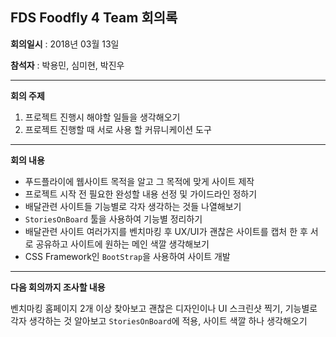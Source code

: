 ## FDS Foodfly 4 Team 회의록

**회의일시** : 2018년 03월 13일

**참석자** : 박용민, 심미현, 박진우

---

**회의 주제** 

1. 프로젝트 진행시 해야할 일들을 생각해오기
2. 프로젝트 진행할 때 서로 사용 할 커뮤니케이션 도구

---

**회의 내용**

- 푸드플라이에 웹사이트 목적을 알고 그 목적에 맞게 사이트 제작 
- 프로젝트 시작 전 필요한 완성할 내용 선정 및 가이드라인 정하기
- 배달관련 사이트들 기능별로 각자 생각하는 것들 나열해보기
- `StoriesOnBoard` 툴을 사용하여 기능별 정리하기
- 배달관련 사이트 여러가지를 벤치마킹 후 UX/UI가 괜찮은 사이트를 캡처 한 후 서로 공유하고 사이트에 원하는 메인 색깔 생각해보기
- CSS Framework인 `BootStrap`을 사용하여 사이트 개발

---

**다음 회의까지 조사할 내용**

벤치마킹 홈페이지 2개 이상 찾아보고 괜찮은 디자인이나 UI 스크린샷 찍기, 기능별로 각자 생각하는 것 알아보고 `StoriesOnBoard`에 적용, 사이트 색깔 하나 생각해오기